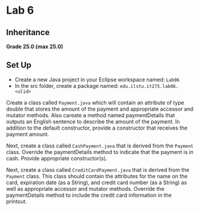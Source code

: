 # Lab 6
## Inheritance

**Grade 25.0 (max 25.0)**

## Set Up
* Create a new Java project in your Eclipse workspace named: `Lab06`
* In the src folder, create a package named: `edu.ilstu.it275.lab06.<ulid>`

Create a class called `Payment.java` which will contain an attribute of type double that stores the amount of the payment and appropriate accessor and mutator methods.  Also careate a method named paymentDetails that outputs an English sentence to describe the amount of the payment.  In addition to the default constructor, provide a constructor that receives the payment amount.  

Next, create a class called `CashPayment.java` that is derived from the `Payment` class.  Override the paymentDetails method to indicate that the payment is in cash.  Provide appropriate constructor(s).

Next, create a class called `CreditCardPayment.java` that is derived from the `Payment` class.  This class should contain the attributes for the name on the card, expiration date (as a String), and credit card number (as a String) as well as appropriate accessor and mutator methods.  Override the paymentDetails method to include the credit card information in the printout.    
